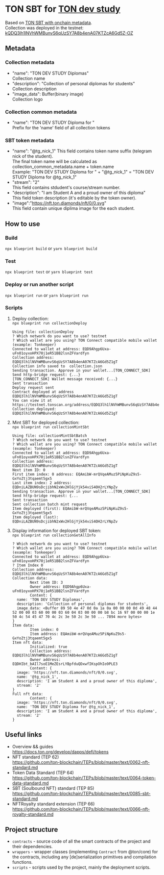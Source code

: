 # TON SBT for [TON dev study](https://t.me/ton_dev_study)

Based on [TON SBT with onchain metadata](https://github.com/Stanislav-Povolotsky/ton--sbt-onchain/).  
Collection was deployed in the testnet: [kQDQ3lh1lNVhWMBunvS6qUzSY7A8b4enA07KTZcA6Gd5Z-OZ](https://testnet.tonviewer.com/kQDQ3lh1lNVhWMBunvS6qUzSY7A8b4enA07KTZcA6Gd5Z-OZ?section=overview)

## Metadata

### Collection metadata

- "name": "TON DEV STUDY Diplomas"  
  Collection name
- "description": "Collection of personal diplomas for students"  
  Collection description
- "image_data": Buffer(binary image)  
  Collection logo

### Collection common metadata

- "name": "TON DEV STUDY Diploma for "  
  Prefix for the 'name' field of all collection tokens

### SBT token metadata

- "name": "@tg_nick_1"
  This field contains token name suffix (telegram nick of the student).  
  The final token name will be calculated as collection_common_metadata.name + token.name  
  Example: "TON DEV STUDY Diploma for " + "@tg_nick_1" = "TON DEV STUDY Diploma for @tg_nick_1"
- "stream": "2"  
  This field contains stdudent's course/stream number.
- "description": "I am Student A and a proud owner of this diploma"  
  This field token description (it's editable by the token owner).
- "image":"https://nft.ton.diamonds/nft/0/0.svg"  
  This field contain unique diplima image for the each student.

## How to use

### Build

`npx blueprint build` or `yarn blueprint build`

### Test

`npx blueprint test` or `yarn blueprint test`

### Deploy or run another script

`npx blueprint run` or `yarn blueprint run`

### Scripts

1. Deploy collection:  
   `npx blueprint run collectionDeploy`
   ```shell
   Using file: collectionDeploy
   ? Which network do you want to use? testnet
   ? Which wallet are you using? TON Connect compatible mobile wallet (example: Tonkeeper)
   Connected to wallet at address: EQD9Ahgp6Uxa-uFn01oyxoHPX70j1eR51BB2lsnZFVardfyn
   Collection address:  EQDQ3lh1lNVhWMBunvS6qUzSY7A8b4enA07KTZcA6Gd5Z1gT
   Collection info saved to  collection.json
   Sending transaction. Approve in your wallet...[TON_CONNECT_SDK] Send http-bridge request: {...}
   [TON_CONNECT_SDK] Wallet message received: {...}
   Sent transaction
   Deploy request sent
   Contract deployed at address EQDQ3lh1lNVhWMBunvS6qUzSY7A8b4enA07KTZcA6Gd5Z1gT
   You can view it at https://testnet.tonscan.org/address/EQDQ3lh1lNVhWMBunvS6qUzSY7A8b4enA07KTZcA6Gd5Z1gT
   Collection deployed: EQDQ3lh1lNVhWMBunvS6qUzSY7A8b4enA07KTZcA6Gd5Z1gT
   ```
3. Mint SBT for deployed collection:  
   `npx blueprint run collectionMintSbt`
   ```shell
   Using file: collectionMintSbtBatch
   ? Which network do you want to use? testnet
   ? Which wallet are you using? TON Connect compatible mobile wallet (example: Tonkeeper)
   Connected to wallet at address: EQD9Ahgp6Uxa-uFn01oyxoHPX70j1eR51BB2lsnZFVardfyn
   Collection address: EQDQ3lh1lNVhWMBunvS6qUzSY7A8b4enA07KTZcA6Gd5Z1gT
   Next item ID: 0
   First item index: 0 address: EQAmibW-mrQVqeAMuz5PiNpKuZ9s5-GxYoZtj3tqaemt5gx5
   Last item index: 2 address: EQDniLAZBUN9sDcjibhN2xWv2HlGjYjk54viS4OH2rLYNpZv
   Sending transaction. Approve in your wallet...[TON_CONNECT_SDK] Send http-bridge request: {...
   Sent transaction
   Sent collection batch mint request
   Item deployed (first): EQAmibW-mrQVqeAMuz5PiNpKuZ9s5-GxYoZtj3tqaemt5gx5
   Item deployed (last): EQDniLAZBUN9sDcjibhN2xWv2HlGjYjk54viS4OH2rLYNpZv
   ```
5. Display information for deployed SBT token:  
   `npx blueprint run collectionGetAllInfo`
   ```shell
   ? Which network do you want to use? testnet
   ? Which wallet are you using? TON Connect compatible mobile wallet (example: Tonkeeper)
   Connected to wallet at address: EQD9Ahgp6Uxa-uFn01oyxoHPX70j1eR51BB2lsnZFVardfyn
   ? Item Index 0
   Collection address: EQDQ3lh1lNVhWMBunvS6qUzSY7A8b4enA07KTZcA6Gd5Z1gT
   Collection data:
           Next item ID: 3
           Owner address: EQD9Ahgp6Uxa-uFn01oyxoHPX70j1eR51BB2lsnZFVardfyn
           Content: {
     name: 'TON DEV STUDY Diplomas',
     description: 'Collection of personal diplomas for students',
     image_data: <Buffer 89 50 4e 47 0d 0a 1a 0a 00 00 00 0d 49 48 44 52 00 00 03 60 00 00 03 60 04 03 00 00 00 b8 bc 16 97 00 00 00 1e 50 4c 54 45 47 70 4c 2c 3e 50 2c 3e 50 ... 7894 more bytes>
   }
   Item data:
           Item index: 0
           Item address: EQAmibW-mrQVqeAMuz5PiNpKuZ9s5-GxYoZtj3tqaemt5gx5
   Item nft data:
           Initialized: true
           Collection address: EQDQ3lh1lNVhWMBunvS6qUzSY7A8b4enA07KTZcA6Gd5Z1gT
           Owner address: EQDHIbt_bAIl7soE1MeZEsrLYBpfduQDxwfIKspOhIo9PLE3
           Content: {
     image: 'https://nft.ton.diamonds/nft/0/0.svg',
     name: '@tg_nick_1',
     description: 'I am Student A and a proud owner of this diploma',
     stream: '2'
   }
   Full nft data:
           Content: {
     image: 'https://nft.ton.diamonds/nft/0/0.svg',
     name: 'TON DEV STUDY Diploma for @tg_nick_1',
     description: 'I am Student A and a proud owner of this diploma',
     stream: '2'
   }
   ```

## Useful links

- Overview && guides  
  https://docs.ton.org/develop/dapps/defi/tokens
- NFT standard (TEP 62)  
  https://github.com/ton-blockchain/TEPs/blob/master/text/0062-nft-standard.md
- Token Data Standard (TEP 64)  
  https://github.com/ton-blockchain/TEPs/blob/master/text/0064-token-data-standard.md
- SBT (Soulbound NFT) standard (TEP 85)  
  https://github.com/ton-blockchain/TEPs/blob/master/text/0085-sbt-standard.md
- NFTRoyalty standard extension (TEP 66)  
  https://github.com/ton-blockchain/TEPs/blob/master/text/0066-nft-royalty-standard.md

## Project structure

-   `contracts` - source code of all the smart contracts of the project and their dependencies.
-   `wrappers` - wrapper classes (implementing `Contract` from @ton/core) for the contracts, including any [de]serialization primitives and compilation functions.
-   `scripts` - scripts used by the project, mainly the deployment scripts.
